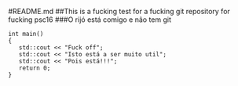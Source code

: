 #README.md
##This is a fucking test for a fucking git repository for fucking psc16
###O rijó está comigo e não tem git

```
int main()
{
   std::cout << "Fuck off";
   std::cout << "Isto está a ser muito util";
   std::cout << "Pois está!!!";
   return 0;
}
```
